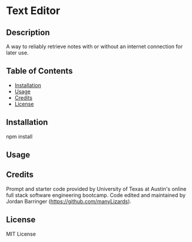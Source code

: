 # Text Editor

## Description
A way to reliably retrieve notes with or without an internet connection for later use.

## Table of Contents
- [Installation](#installation)
- [Usage](#usage)
- [Credits](#credits)
- [License](#license)

## Installation
npm install

## Usage


## Credits
Prompt and starter code provided by University of Texas at Austin's online full stack software engineering bootcamp.
Code edited and maintained by Jordan Barringer (https://github.com/manyLizards).

## License
MIT License